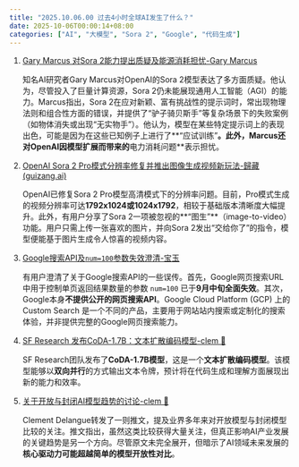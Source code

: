 ```yaml
---
title: "2025.10.06.00 过去4小时全球AI发生了什么？"
date: 2025-10-06T00:00:14+08:00
categories: ["AI", "大模型", "Sora 2", "Google", "代码生成"]
---
```


1.  [Gary Marcus 对Sora 2能力提出质疑及能源消耗担忧-Gary Marcus](https://x.com/GaryMarcus/status/1974826618058346612)

    知名AI研究者Gary Marcus对OpenAI的Sora 2模型表达了多方面质疑。他认为，尽管投入了巨量计算资源，Sora 2仍未能展现通用人工智能（AGI）的能力。Marcus指出，Sora 2在应对新颖、富有挑战性的提示词时，常出现物理法则和组合性方面的错误，并提供了“驴子骑贝斯手”等复杂场景下的失败案例（如物体消失或出现“无实物手”）。他认为，模型在某些特定提示词上的表现出色，可能是因为在这些已知例子上进行了**“应试训练”**。此外，Marcus还对OpenAI因模型扩展而带来的**电力消耗问题**表示担忧。

2.  [OpenAI Sora 2 Pro模式分辨率修复并推出图像生成视频新玩法-歸藏(guizang.ai)](https://x.com/op7418/status/1974811652781686924)

    OpenAI已修复Sora 2 Pro模型高清模式下的分辨率问题。目前，Pro模式生成的视频分辨率可达**1792x1024或1024x1792**，相较于基础版本清晰度大幅提升。此外，有用户分享了Sora 2一项被忽视的**“图生”**（image-to-video）功能。用户只需上传一张喜欢的图片，并向Sora 2发出“交给你了”的指令，模型便能基于图片生成令人惊喜的视频内容。

3.  [Google搜索API及`num=100`参数失效澄清-宝玉](https://x.com/dotey/status/1974846448165683668)

    有用户澄清了关于Google搜索API的一些误传。首先，Google网页搜索URL中用于控制单页返回结果数量的参数 `num=100` 已于**9月中旬全面失效**。其次，Google本身**不提供公开的网页搜索API**。Google Cloud Platform (GCP) 上的 Custom Search 是一个不同的产品，主要用于网站站内搜索或定制化的搜索体验，并非提供完整的Google网页搜索能力。

4.  [SF Research 发布CoDA-1.7B：文本扩散编码模型-clem 🤗](https://x.com/ClementDelangue/status/1974812515830845578)

    SF Research团队发布了**CoDA-1.7B模型**，这是一个**文本扩散编码模型**。该模型能够以**双向并行**的方式输出文本令牌，预计将在代码生成和理解方面展现出新的能力和效率。

5.  [关于开放与封闭AI模型趋势的讨论-clem 🤗](https://x.com/ClementDelangue/status/1974831716062695559)

    Clement Delangue转发了一则推文，提及业界多年来对开放模型与封闭模型比较的关注。推文指出，虽然这类比较获得大量关注，但真正影响AI产业发展的关键趋势是另一个方向。尽管原文未完全展开，但暗示了AI领域未来发展的**核心驱动力可能超越简单的模型开放性对比**。